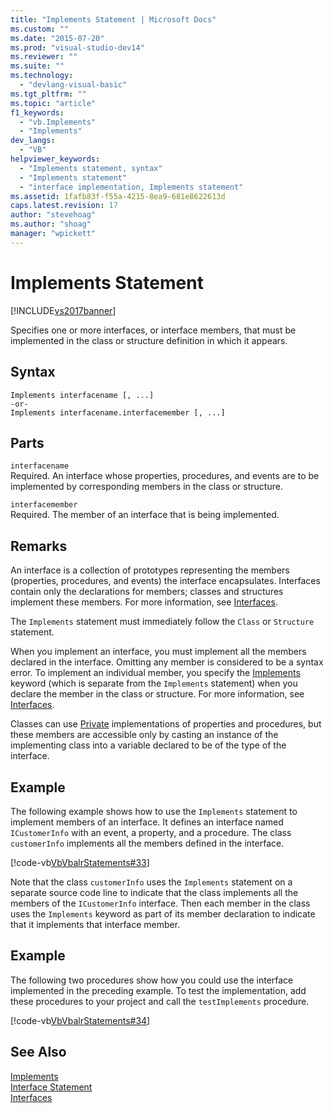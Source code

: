 ```yaml
---
title: "Implements Statement | Microsoft Docs"
ms.custom: ""
ms.date: "2015-07-20"
ms.prod: "visual-studio-dev14"
ms.reviewer: ""
ms.suite: ""
ms.technology: 
  - "devlang-visual-basic"
ms.tgt_pltfrm: ""
ms.topic: "article"
f1_keywords: 
  - "vb.Implements"
  - "Implements"
dev_langs: 
  - "VB"
helpviewer_keywords: 
  - "Implements statement, syntax"
  - "Implements statement"
  - "interface implementation, Implements statement"
ms.assetid: 1fafb83f-f55a-4215-8ea9-681e8622613d
caps.latest.revision: 17
author: "stevehoag"
ms.author: "shoag"
manager: "wpickett"
---
```

# Implements Statement
[!INCLUDE[vs2017banner](../../../includes/vs2017banner.md)]

Specifies one or more interfaces, or interface members, that must be implemented in the class or structure definition in which it appears.  
  
## Syntax  
  
```  
Implements interfacename [, ...]  
-or-  
Implements interfacename.interfacemember [, ...]  
```  
  
## Parts  
 `interfacename`  
 Required. An interface whose properties, procedures, and events are to be implemented by corresponding members in the class or structure.  
  
 `interfacemember`  
 Required. The member of an interface that is being implemented.  
  
## Remarks  
 An interface is a collection of prototypes representing the members (properties, procedures, and events) the interface encapsulates. Interfaces contain only the declarations for members; classes and structures implement these members. For more information, see [Interfaces](../../../visual-basic/programming-guide/language-features/interfaces/index.md).  
  
 The `Implements` statement must immediately follow the `Class` or `Structure` statement.  
  
 When you implement an interface, you must implement all the members declared in the interface. Omitting any member is considered to be a syntax error. To implement an individual member, you specify the [Implements](../../../visual-basic/language-reference/statements/implements-clause.md) keyword (which is separate from the `Implements` statement) when you declare the member in the class or structure. For more information, see [Interfaces](../../../visual-basic/programming-guide/language-features/interfaces/index.md).  
  
 Classes can use [Private](../../../visual-basic/language-reference/modifiers/private.md) implementations of properties and procedures, but these members are accessible only by casting an instance of the implementing class into a variable declared to be of the type of the interface.  
  
## Example  
 The following example shows how to use the `Implements` statement to implement members of an interface. It defines an interface named `ICustomerInfo` with an event, a property, and a procedure. The class `customerInfo` implements all the members defined in the interface.  
  
 [!code-vb[VbVbalrStatements#33](../../../snippets/visualbasic/VS_Snippets_VBCSharp/VbVbalrStatements/VB/Class1.vb#33)]  
  
 Note that the class `customerInfo` uses the `Implements` statement on a separate source code line to indicate that the class implements all the members of the `ICustomerInfo` interface. Then each member in the class uses the `Implements` keyword as part of its member declaration to indicate that it implements that interface member.  
  
## Example  
 The following two procedures show how you could use the interface implemented in the preceding example. To test the implementation, add these procedures to your project and call the `testImplements` procedure.  
  
 [!code-vb[VbVbalrStatements#34](../../../snippets/visualbasic/VS_Snippets_VBCSharp/VbVbalrStatements/VB/Class1.vb#34)]  
  
## See Also  
 [Implements](../../../visual-basic/language-reference/statements/implements-clause.md)   
 [Interface Statement](../../../visual-basic/language-reference/statements/interface-statement.md)   
 [Interfaces](../../../visual-basic/programming-guide/language-features/interfaces/index.md)